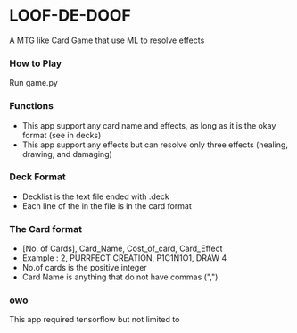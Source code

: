 # LOOF-DE-DOOF
A MTG like Card Game that use ML to resolve effects


### How to Play
Run game.py

### Functions
- This app support any card name and effects, as long as it is the okay format (see in decks) 
- This app support any effects but can resolve only three effects (healing, drawing, and damaging)

### Deck Format
- Decklist is the text file ended with .deck
- Each line of the in the file is in the card format

### The Card format
- [No. of Cards], Card_Name, Cost_of_card, Card_Effect
- Example :  2, PURRFECT CREATION, P1C1N1O1, DRAW 4
- No.of cards is the positive integer
- Card Name is anything that do not have commas (",")



### owo
This app required tensorflow but not limited to
